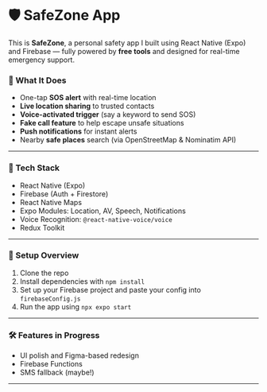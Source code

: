 # 🛡️ SafeZone App

This is **SafeZone**, a personal safety app I built using React Native (Expo) and Firebase — fully powered by **free tools** and designed for real-time emergency support.

### 🚨 What It Does

- One-tap **SOS alert** with real-time location
- **Live location sharing** to trusted contacts
- **Voice-activated trigger** (say a keyword to send SOS)
- **Fake call feature** to help escape unsafe situations
- **Push notifications** for instant alerts
- Nearby **safe places** search (via OpenStreetMap & Nominatim API)

---

### 🧰 Tech Stack

- React Native (Expo)
- Firebase (Auth + Firestore)
- React Native Maps
- Expo Modules: Location, AV, Speech, Notifications
- Voice Recognition: `@react-native-voice/voice`
- Redux Toolkit

---

### 🔧 Setup Overview

1. Clone the repo
2. Install dependencies with `npm install`
3. Set up your Firebase project and paste your config into `firebaseConfig.js`
4. Run the app using `npx expo start`

---

### 🛠 Features in Progress

- UI polish and Figma-based redesign
- Firebase Functions
- SMS fallback (maybe!)

---


